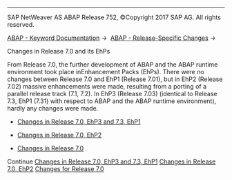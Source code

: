   

* * *

SAP NetWeaver AS ABAP Release 752, ©Copyright 2017 SAP AG. All rights reserved.

[ABAP - Keyword Documentation](javascript:call_link\('abenabap.htm'\)) →  [ABAP - Release-Specific Changes](javascript:call_link\('abennews.htm'\)) → 

Changes in Release 7.0 and its EhPs

From Release 7.0, the further development of ABAP and the ABAP runtime environment took place inEnhancement Packs (EhPs). There were no changes between Release 7.0 and EhP1 (Release 7.01), but in EhP2 (Release 7.02) massive enhancements were made, resulting from a porting of a parallel release track (7.1, 7.2). In EhP3 (Release 7.03) (identical to Release 7.3, EhP1 (7.31) with respect to ABAP and the ABAP runtime environment), hardly any changes were made.

-   [Changes in Release 7.0, EhP3 and 7.3, EhP1](javascript:call_link\('abennews-703.htm'\))

-   [Changes in Release 7.0, EhP2](javascript:call_link\('abennews-71.htm'\))

-   [Changes in Release 7.0](javascript:call_link\('abennews-70.htm'\))

Continue
[Changes in Release 7.0, EhP3 and 7.3, EhP1](javascript:call_link\('abennews-703.htm'\))
[Changes in Release 7.0, EhP2](javascript:call_link\('abennews-71.htm'\))
[Changes for Release 7.0](javascript:call_link\('abennews-70.htm'\))